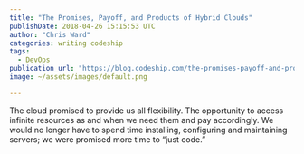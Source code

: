 ```yaml
---
title: "The Promises, Payoff, and Products of Hybrid Clouds"
publishDate: 2018-04-26 15:15:53 UTC
author: "Chris Ward"
categories: writing codeship
tags:
  - DevOps
publication_url: "https://blog.codeship.com/the-promises-payoff-and-products-of-hybrid-clouds/"
image: ~/assets/images/default.png

---
```

The cloud promised to provide us all flexibility. The opportunity to access infinite resources as and when we need them and pay accordingly. We would no longer have to spend time installing, configuring and maintaining servers; we were promised more time to “just code.”

